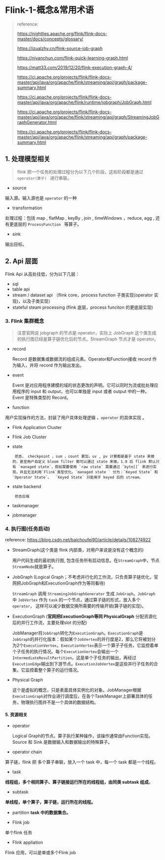 # Flink-1-概念&常用术语

> reference:
>
> https://nightlies.apache.org/flink/flink-docs-master/docs/concepts/glossary/
>
> https://izualzhy.cn/flink-source-job-graph
>
> https://niyanchun.com/flink-quick-learning-graph.html
>
> https://matt33.com/2019/12/20/flink-execution-graph-4/
>
> https://ci.apache.org/projects/flink/flink-docs-master/api/java/org/apache/flink/streaming/api/graph/package-summary.html
>
> https://ci.apache.org/projects/flink/flink-docs-master/api/java/org/apache/flink/runtime/jobgraph/JobGraph.html
>
> https://ci.apache.org/projects/flink/flink-docs-master/api/java/org/apache/flink/streaming/api/graph/StreamingJobGraphGenerator.html
>
> https://ci.apache.org/projects/flink/flink-docs-master/api/java/org/apache/flink/streaming/api/graph/package-summary.html
>
> 



## 1. 处理模型相关

> flink 把一个任务的处理过程分为以下几个阶段，这些阶段都是通过  `operator(算子) `  进行串联。

- source

输入源。输入源也是 `operator` 的一种

- transformation 

处理过程：包括 map , flatMap ,  keyBy , join ,  timeWindows ，reduce, agg  , 还有更底层的 `ProcessFunction ` 等算子。

- sink

输出目标。

## 2. Api 层面

Flink Api 从高处往低，分为以下几层：

- sql
- table api
- stream /  dataset api （flink core，process function 子类实现(operator 实现)，以及子类实现）
- stateful steam processing (flink 底层，process funciton 的更底层实现)

### 3. Flink 集群概念

>注意官网说 jobgraph 的节点是 operator，实际上 JobGraph 这个类生成的执行图已经是算子链优化后的节点。StreamGraph 节点才是 operator。

- record

    Record 是数据集或数据流的组成元素。Operator和Function接收 record 作为输入，并将 record 作为输出发出。

- event

    Event 是对应用程序建模的域的状态更改的声明。它可以同时为流或批处理应用程序的 input 和 output，也可以单独是 input 或者 output 中的一种。Event 是特殊类型的 Record。

- function

用户实现操作的方法，封装了用户具体处理逻辑 ，`operator` 的具体实现 。

- Flink Application Cluster
- Flink Job Cluster

- state

       状态， checkpoint ，sum ，count 累加，uv , pv 计算都是基于 state 来做的，甚至用户自定义 bloom filter 都可以通过 state 来做。1.9 后 flink 默认只有 `managed state`，假如需要使用 `raw state` 需要通过 `byte[]` 来进行实现，并且无法利用`Flink`类型优化。`managed state ` 分为：`Keyed State` 和`Operator State`。  `Keyed State` 只能用于 keyed 后的 stream。

- state backend

       状态后端

- taskmanager
- jobmanager


### 4. 执行图(任务启动)
reference: https://blog.csdn.net/baichoufei90/article/details/108274922

- StreamGraph(这个类是 flink 内部类，对用户来说是没有这个概念的)

     用户代码生成的最初执行图, 包含任务所有启动信息。在`StreamGraph`中，节点`StreamNode`就是算子。

- JobGraph (Logical Graph；不考虑并行化的工作流，只负责算子链优化，官网把JobGraph和ExecutionGraph作为等同看待)

    `StreamGraph` 调用 `StreamingJobGraphGenerator` 生成 `JobGraph`。`JobGraph` 中 `JobVertex` 作为 `task` 的一个节点，通过算子链的形式，放入多个 `operator`， 这样可以减少数据交换所需要的传输开销(算子链的实现)。

- ExecutionGraph (**官网把ExecutionGraph等同 PhysicalGraph** 分配资源化后的并行工作流，主要处理slot 的分配)

    JobManager将`JobGraph`转化为`ExecutionGraph`。`ExecutionGraph`是`JobGraph`的并行化版本：假如某个`JobVertex`的并行度是2，那么它将被划分为2个`ExecutionVertex`，`ExecutionVertex`表示一个算子子任务，它监控着单个子任务的执行情况。每个`ExecutionVertex`会输出一个`IntermediateResultPartition`，这是单个子任务的输出，再经过`ExecutionEdge`输出到下游节点。`ExecutionJobVertex`是这些并行子任务的合集，它监控着整个算子的运行情况。

- Physical Graph

     这个是虚拟的概念，只是表面具体实例化的对象。JobManager根据`ExecutionGraph`对作业进行调度后，在各个TaskManager上部署具体的任务，物理执行图并不是一个具体的数据结构。


#### 5. 资源相关
- operator

   Logical Graph的节点。算子执行某种操作，该操作通常由Function实现。Source 和 Sink 是数据输入和数据输出的特殊算子。

- operator chain

算子链，flink 把 多个算子串联，放入一个 task 中，每一个 task 都是一个线程。

- task 

**线程组，多个相同算子、算子链接运行所在的线程组，由同类 subtask 组成**。

- subtask

**单线程，单个算子，算子链，运行所在的线程。**

- partition
**task 中的数据集合。**


- Flink job

单个flink 任务

- Flink appliation

Flink 应用，可以是单或多个Flink job


